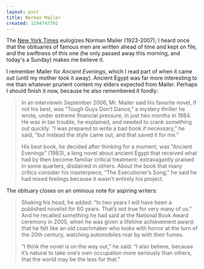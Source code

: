 ```yaml
---
layout: post
title: Norman Mailer
created: 1194747792
---
```

The [New York Times](http://www.nytimes.com/2007/11/10/books/11mailer.html?_r=2&hp&oref=slogin&oref=slogin) eulogizes Norman Mailer (1923-2007);  I heard once that the obituaries of famous men are written ahead of time and kept on file, and the swiftness of this one (he only passed away this morning, and today's a Sunday) makes me believe it.<!--break-->

I remember Mailer for *Ancient Evenings*, which I read part of when it came out (until my mother took it away).  Ancient Egypt was far more interesting to me than whatever prurient content my elders expected from Mailer.  Perhaps I should finish it now, because he also remembered it fondly:

> In an interviewin September 2006, Mr. Mailer said his favorite novel, if not his best, was “Tough Guys Don’t Dance,” a mystery thriller he wrote, under extreme financial pressure, in just two months in 1984. He was in tax trouble, he explained, and needed to crank something out quickly. “I was prepared to write a bad book if necessary,” he said, “but instead the style came out, and that saved it for me.”
>
> His best book, he decided after thinking for a moment, was “Ancient Evenings” (1983), a long novel about ancient Egypt that received what had by then become familiar critical treatment: extravagantly praised in some quarters, disdained in others. About the book that many critics consider his masterpiece, “The Executioner’s Song,” he said he had mixed feelings because it wasn’t entirely his project.

The obituary closes on an ominous note for aspiring writers:

> Shaking his head, he added: “In two years I will have been a published novelist for 60 years. That’s not true for very many of us.” And he recalled something he had said at the National Book Award ceremony in 2005, when he was given a lifetime achievement award: that he felt like an old coachmaker who looks with horror at the turn of the 20th century, watching automobiles roar by with their fumes.
>
> “I think the novel is on the way out,” he said. “I also believe, because it’s natural to take one’s own occupation more seriously than others, that the world may be the less for that.”
